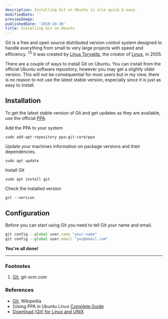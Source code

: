 ```yaml
---
description: Installing Git on Ubuntu is also quick & easy.
modifiedDate: ''
previewImage: 
publishedDate: '2019-10-30'
title: Installing Git on Ubuntu
---
```



Git is a free and open source distributed version control system designed to handle everything from small to very large projects with speed and efficiency. <sup>(1)</sup> It was created by [Linus Torvalds](https://en.wikipedia.org/wiki/Linus_Torvalds), the creator of [Linux](https://en.wikipedia.org/wiki/Linux), in 2005. 


There are a couple of ways to install Git on Ubuntu. You can install from the official Ubuntu software repository, however you may get a slightly older version. This will not be consequential for most users but in my view, there is no reason to not use the latest stable version, especially since it is just as easy to install.

## Installation

 To get the latest stable version of Git and get updates as they are available, use the official [PPA](https://itsfoss.com/ppa-guide/).


Add the PPA to your system

```console
sudo add-apt-repository ppa:git-core/ppa
```

Update your machines information on package versions and their dependencies.

```console
sudo apt update
```

Install Git

```js
sudo apt install git
```

Check the installed version

```console
git --version
```

## Configuration

Before you can start using Git you need to tell Git your name and email.

```js
git config --global user.name "your-name"
git config --global user.email "you@email.com"
```

**You're all done!**


---



### Footnotes

1. [Git](https://git-scm.com/), git-scm.com

### References
- [Git](https://en.wikipedia.org/wiki/Git), Wikipedia
- [Using PPA in Ubuntu Linux [Complete Guide](https://itsfoss.com/ppa-guide/)
- [Download [Git] for Linux and UNIX](https://git-scm.com/download/linux)

